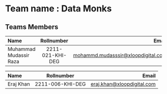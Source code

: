 # Team name : Data Monks

## Teams Members

 
| Name | Rollnumber | Email|
| :------- | :------------: | ----------: |  
|  Muhammad Mudassir Raza |  2211-021-KHI-DEG      |   mohammd.mudasssir@xloopdigital.com       |


| Name | Rollnumber | Email|
| :------- | :------------: | ----------: |  
|  Eraj Khan |  2211-006-KHI-DEG      |   eraj.khan@xloopdigital.com       |
 





 
